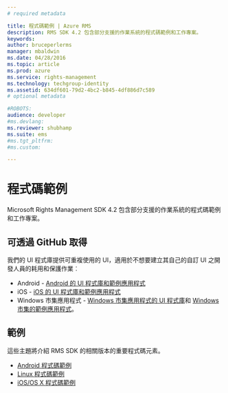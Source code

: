 ```yaml
---
# required metadata

title: 程式碼範例 | Azure RMS
description: RMS SDK 4.2 包含部分支援的作業系統的程式碼範例和工作專案。
keywords:
author: bruceperlerms
manager: mbaldwin
ms.date: 04/28/2016
ms.topic: article
ms.prod: azure
ms.service: rights-management
ms.technology: techgroup-identity
ms.assetid: 634df601-79d2-4bc2-b845-4df886d7c589
# optional metadata

#ROBOTS:
audience: developer
#ms.devlang:
ms.reviewer: shubhamp
ms.suite: ems
#ms.tgt_pltfrm:
#ms.custom:

---
```


# 程式碼範例

Microsoft Rights Management SDK 4.2 包含部分支援的作業系統的程式碼範例和工作專案。

## 可透過 GitHub 取得 ##
我們的 UI 程式庫提供可重複使用的 UI，適用於不想要建立其自己的自訂 UI 之開發人員的耗用和保護作業︰

- Android - [Android 的 UI 程式庫和範例應用程式](https://github.com/AzureAD/rms-sdk-ui-for-android)
- iOS - [iOS 的 UI 程式庫和範例應用程式](https://github.com/AzureAD/rms-sdk-ui-for-ios)
- Windows 市集應用程式 - [Windows 市集應用程式的 UI 程式庫](https://github.com/AzureAD/rms-sdk-ui-for-windowsstore)和 [Windows 市集的範例應用程式](https://github.com/AzureADSamples/rms-samples-for-windowsstore)。

## 範例 ##
這些主題將介紹 RMS SDK 的相關版本的重要程式碼元素。
- [Android 程式碼範例](android-code.md)
- [Linux 程式碼範例](linux-c-code-examples.md)
- [iOS/OS X 程式碼範例](ios-os-x-code-examples.md)


 

 

 


<!--HONumber=Apr16_HO4-->


